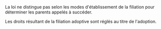   
 La loi ne distingue pas selon les modes d'établissement de la filiation pour déterminer les parents appelés à succéder.  

  
 Les droits résultant de la filiation adoptive sont réglés au titre de l'adoption.  
